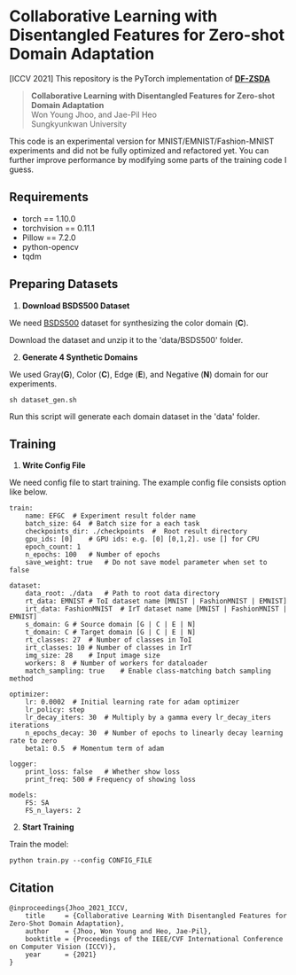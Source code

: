 # Collaborative Learning with Disentangled Features for Zero-shot Domain Adaptation

[ICCV 2021] This repository is the PyTorch implementation of [**DF-ZSDA**](http://https://openaccess.thecvf.com/content/ICCV2021/html/Jhoo_Collaborative_Learning_With_Disentangled_Features_for_Zero-Shot_Domain_Adaptation_ICCV_2021_paper.html)

> **Collaborative Learning with Disentangled Features for Zero-shot Domain Adaptation**<br>
> Won Young Jhoo, and Jae-Pil Heo <br> 
> Sungkyunkwan University


This code is an experimental version for MNIST/EMNIST/Fashion-MNIST experiments and did not be fully optimized and refactored yet.
You can further improve performance by modifying some parts of the training code I guess.


## Requirements
 * torch == 1.10.0
 * torchvision == 0.11.1
 * Pillow == 7.2.0
 * python-opencv
 * tqdm


## Preparing Datasets

1. **Download BSDS500 Dataset**

We need [BSDS500](https://www2.eecs.berkeley.edu/Research/Projects/CS/vision/grouping/resources.html#bsds500) dataset for synthesizing the color domain (**C**).

Download the dataset and unzip it to the 'data/BSDS500' folder.

2. **Generate 4 Synthetic Domains**

We used Gray(**G**), Color (**C**), Edge (**E**), and Negative (**N**) domain for our experiments.

`sh dataset_gen.sh`

Run this script will generate each domain dataset in the 'data' folder.


## Training

1. **Write Config File**

We need config file to start training. The example config file consists option like below.

```
train:
    name: EFGC  # Experiment result folder name
    batch_size: 64  # Batch size for a each task
    checkpoints_dir: ./checkpoints  #  Root result directory
    gpu_ids: [0]    # GPU ids: e.g. [0] [0,1,2]. use [] for CPU
    epoch_count: 1
    n_epochs: 100   # Number of epochs
    save_weight: true   # Do not save model parameter when set to false

dataset:
    data_root: ./data   # Path to root data directory
    rt_data: EMNIST # ToI dataset name [MNIST | FashionMNIST | EMNIST]
    irt_data: FashionMNIST  # IrT dataset name [MNIST | FashionMNIST | EMNIST]
    s_domain: G # Source domain [G | C | E | N]
    t_domain: C # Target domain [G | C | E | N]
    rt_classes: 27  # Number of classes in ToI
    irt_classes: 10 # Number of classes in IrT
    img_size: 28    # Input image size
    workers: 8  # Number of workers for dataloader
    match_sampling: true    # Enable class-matching batch sampling method 

optimizer:
    lr: 0.0002  # Initial learning rate for adam optimizer
    lr_policy: step
    lr_decay_iters: 30  # Multiply by a gamma every lr_decay_iters iterations
    n_epochs_decay: 30  # Number of epochs to linearly decay learning rate to zero
    beta1: 0.5  # Momentum term of adam

logger:
    print_loss: false   # Whether show loss
    print_freq: 500 # Frequency of showing loss

models:
    FS: SA
    FS_n_layers: 2
```

2. **Start Training**

Train the model:

`python train.py --config CONFIG_FILE`


## Citation

```
@inproceedings{Jhoo_2021_ICCV,
    title     = {Collaborative Learning With Disentangled Features for Zero-Shot Domain Adaptation},
    author    = {Jhoo, Won Young and Heo, Jae-Pil},
    booktitle = {Proceedings of the IEEE/CVF International Conference on Computer Vision (ICCV)},
    year      = {2021}
}
```